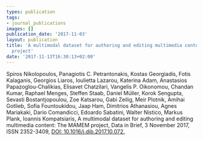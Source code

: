 ```yaml
---
types: publication
tags:
- journal_publications
images: []
publication_date: '2017-11-03'
layout: publication
title: 'A multimodal dataset for authoring and editing multimedia content: The MAMEM
  project'
date: '2017-11-13T16:30:13+02:00'
---
```

<p>Spiros Nikolopoulos, Panagiotis C. Petrantonakis, Kostas Georgiadis, Fotis Kalaganis, Georgios Liaros, Ioulietta Lazarou, Katerina Adam, Anastasios Papazoglou-Chalikias, Elisavet Chatzilari, Vangelis P. Oikonomou, Chandan Kumar, Raphael Menges, Steffen Staab, Daniel Müller, Korok Sengupta, Sevasti Bostantjopoulou, Zoe Katsarou, Gabi Zeilig, Meir Plotnik, Amihai Gotlieb, Sofia Fountoukidou, Jaap Ham, Dimitrios Athanasiou, Agnes Mariakaki, Dario Comandicci, Edoardo Sabatini, Walter Nistico, Markus Plank, Ioannis Kompatsiaris, A multimodal dataset for authoring and editing multimedia content: The MAMEM project, Data in Brief, 3 November 2017, ISSN 2352-3409, <a href="https://doi.org/10.1016/j.dib.2017.10.072">DOI: 10.1016/j.dib.2017.10.072.</a></p>
